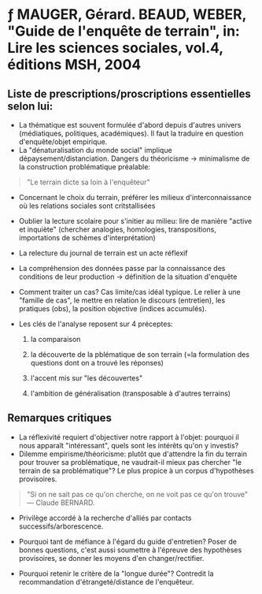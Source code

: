 # ƒ MAUGER, Gérard. BEAUD, WEBER, "Guide de l'enquête de terrain", in: Lire les sciences sociales, vol.4, éditions MSH, 2004

## Liste de prescriptions/proscriptions essentielles selon lui:

* La thématique est souvent formulée d'abord depuis d'autres univers (médiatiques, politiques, académiques). Il faut la traduire en question d'enquête/objet empirique.
* La "dénaturalisation du monde social" implique dépaysement/distanciation. Dangers du théoricisme -> minimalisme de la construction problématique préalable:

> "Le terrain dicte sa loin à l'enquêteur"



* Concernant le choix du terrain, préférer les milieux d'interconnaissance où les relations sociales sont critstallisées

* Oublier la lecture scolaire pour s'initier au milieu: lire de manière "active et inquiète" (chercher analogies, homologies, transpositions, importations de schèmes d'interprétation)

* La relecture du journal de terrain est un acte réflexif

* La compréhension des données passe par la connaissance des conditions de leur production -> définition de la situation d'enquête

* Comment traiter un cas? Cas limite/cas idéal typique. Le relier à une "famille de cas", le mettre en relation le discours (entretien), les pratiques (obs), la position objective (indices accumulés).

* Les clés de l'analyse reposent sur 4 préceptes:
  
   1. la comparaison
  
   2. la découverte de la pblématique de son terrain (=la formulation des questions dont on a trouvé les réponses)
  
   3. l'accent mis sur "les découvertes"
  
   4. l'ambition de généralisation (transposable à d'autres terrains)

## Remarques critiques

* La réflexivité requiert d'objectiver notre rapport à l'objet: pourquoi il nous apparaît "intéressant", quels sont les intérêts qu'on y investis?
* Dilemme empirisme/théoricisme: plutôt que d'attendre la fin du terrain pour trouver sa problématique, ne vaudrait-il mieux pas chercher "le terrain de sa problématique"? Le plus propice à un corpus d'hypothèses provisoires.

> "Si on ne sait pas ce qu'on cherche, on ne voit pas ce qu'on trouve" — Claude BERNARD.



* Privilège accordé à la recherche d'alliés par contacts successifs/arborescence.

* Pourquoi tant de méfiance à l'égard du guide d'entretien? Poser de bonnes questions, c'est aussi soumettre à l'épreuve des hypothèses provisoires, se donner les moyens d'en changer/rectifier.

* Pourquoi retenir le critère de la "longue durée"? Contredit la recommandation d'étrangeté/distance de l'enquêteur.
